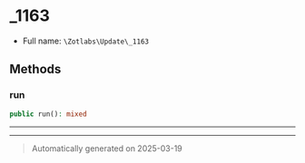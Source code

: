 
# _1163





* Full name: `\Zotlabs\Update\_1163`




## Methods


### run



```php
public run(): mixed
```












***


***
> Automatically generated on 2025-03-19
